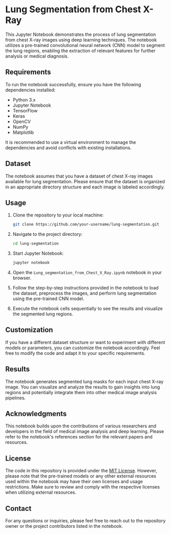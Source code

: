 # Lung Segmentation from Chest X-Ray

This Jupyter Notebook demonstrates the process of lung segmentation from chest X-ray images using deep learning techniques. The notebook utilizes a pre-trained convolutional neural network (CNN) model to segment the lung regions, enabling the extraction of relevant features for further analysis or medical diagnosis.

## Requirements

To run the notebook successfully, ensure you have the following dependencies installed:

- Python 3.x
- Jupyter Notebook
- TensorFlow
- Keras
- OpenCV
- NumPy
- Matplotlib

It is recommended to use a virtual environment to manage the dependencies and avoid conflicts with existing installations.

## Dataset

The notebook assumes that you have a dataset of chest X-ray images available for lung segmentation. Please ensure that the dataset is organized in an appropriate directory structure and each image is labeled accordingly.

## Usage

1. Clone the repository to your local machine:

   ```bash
   git clone https://github.com/your-username/lung-segmentation.git
   ```

2. Navigate to the project directory:

   ```bash
   cd lung-segmentation
   ```

3. Start Jupyter Notebook:

   ```bash
   jupyter notebook
   ```

4. Open the `Lung_segmentation_from_Chest_X_Ray.ipynb` notebook in your browser.

5. Follow the step-by-step instructions provided in the notebook to load the dataset, preprocess the images, and perform lung segmentation using the pre-trained CNN model.

6. Execute the notebook cells sequentially to see the results and visualize the segmented lung regions.

## Customization

If you have a different dataset structure or want to experiment with different models or parameters, you can customize the notebook accordingly. Feel free to modify the code and adapt it to your specific requirements.

## Results

The notebook generates segmented lung masks for each input chest X-ray image. You can visualize and analyze the results to gain insights into lung regions and potentially integrate them into other medical image analysis pipelines.

## Acknowledgments

This notebook builds upon the contributions of various researchers and developers in the field of medical image analysis and deep learning. Please refer to the notebook's references section for the relevant papers and resources.

## License

The code in this repository is provided under the [MIT License](https://opensource.org/licenses/MIT). However, please note that the pre-trained models or any other external resources used within the notebook may have their own licenses and usage restrictions. Make sure to review and comply with the respective licenses when utilizing external resources.

## Contact

For any questions or inquiries, please feel free to reach out to the repository owner or the project contributors listed in the notebook.
